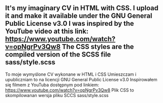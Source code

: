 It's my imaginary CV in HTML with CSS.
I upload it and make it available under the GNU General Public License v3.0
I was inspired by the YouTube video at this link: https://www.youtube.com/watch?v=opNgrPv3Qw8
The CSS styles are the compiled version of the SCSS file sass/style.scss
---------------------------------------------------------------------------
To moje wymyślone CV wykonane w HTML i CSS
Umieszczam i upubliczniam to na licencji GNU General Public License v3.0
Inspirowałem się filmem z YouTuba dostępnym pod linkiem: https://www.youtube.com/watch?v=opNgrPv3Qw8
Plik CSS to skompilowanan wersja pliku SCCS sass/style.scss

